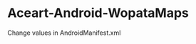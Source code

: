 Aceart-Android-WopataMaps
=========================

Change values in AndroidManifest.xml

<!-- CHANGE IT -->
<meta-data
	android:name="com.pem.app.Place_API_KEY"
	android:value="YOUR API KEY" />

<!-- CHANGE IT -->
<meta-data
	android:name="com.google.android.maps.v2.API_KEY"
	android:value="YOUR API KEY"/>
